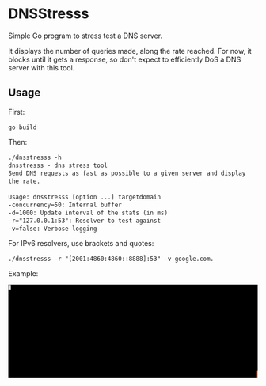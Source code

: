 # DNSStresss

Simple Go program to stress test a DNS server.

It displays the number of queries made, along the rate reached.
For now, it blocks until it gets a response, so don't expect to efficiently DoS
a DNS server with this tool.

## Usage

First:

    go build

Then:

    ./dnsstresss -h
    dnsstresss - dns stress tool
    Send DNS requests as fast as possible to a given server and display the rate.

    Usage: dnsstresss [option ...] targetdomain
    -concurrency=50: Internal buffer
    -d=1000: Update interval of the stats (in ms)
    -r="127.0.0.1:53": Resolver to test against
    -v=false: Verbose logging

For IPv6 resolvers, use brackets and quotes:

    ./dnsstresss -r "[2001:4860:4860::8888]:53" -v google.com.

Example:

![GIF animation](example.gif)
